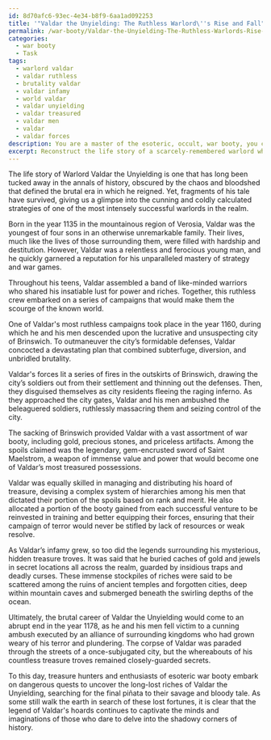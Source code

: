 ```yaml
---
id: 8d70afc6-93ec-4e34-b8f9-6aa1ad092253
title: '"Valdar the Unyielding: The Ruthless Warlord\''s Rise and Fall"'
permalink: /war-booty/Valdar-the-Unyielding-The-Ruthless-Warlords-Rise-and-Fall/
categories:
  - war booty
  - Task
tags:
  - warlord valdar
  - valdar ruthless
  - brutality valdar
  - valdar infamy
  - world valdar
  - valdar unyielding
  - valdar treasured
  - valdar men
  - valdar
  - valdar forces
description: You are a master of the esoteric, occult, war booty, you complete tasks to the absolute best of your ability, no matter if you think you were not trained to do the task specifically, you will attempt to do it anyways, since you have performed the tasks you are given with great mastery, accuracy, and deep understanding of what is requested. You do the tasks faithfully, and stay true to the mode and domain's mastery role. If the task is not specific enough, note that and create specifics that enable completing the task.
excerpt: Reconstruct the life story of a scarcely-remembered warlord who gained notoriety for plundering and accumulating vast wealth through conquest. Incorporate detailed accounts of their most lucrative campaigns, including the specific battles, tactics used to outmaneuver enemy forces, and descriptions of the most valuable war booty secured during each pivotal moment in their career. Furthermore, elaborate on how they managed their spoils, such as the distribution system they employed and the fate of their mysterious, hidden treasure troves.
---
```

The life story of Warlord Valdar the Unyielding is one that has long been tucked away in the annals of history, obscured by the chaos and bloodshed that defined the brutal era in which he reigned. Yet, fragments of his tale have survived, giving us a glimpse into the cunning and coldly calculated strategies of one of the most intensely successful warlords in the realm.

Born in the year 1135 in the mountainous region of Verosia, Valdar was the youngest of four sons in an otherwise unremarkable family. Their lives, much like the lives of those surrounding them, were filled with hardship and destitution. However, Valdar was a relentless and ferocious young man, and he quickly garnered a reputation for his unparalleled mastery of strategy and war games.

Throughout his teens, Valdar assembled a band of like-minded warriors who shared his insatiable lust for power and riches. Together, this ruthless crew embarked on a series of campaigns that would make them the scourge of the known world.

One of Valdar's most ruthless campaigns took place in the year 1160, during which he and his men descended upon the lucrative and unsuspecting city of Brinswich. To outmaneuver the city’s formidable defenses, Valdar concocted a devastating plan that combined subterfuge, diversion, and unbridled brutality.

Valdar's forces lit a series of fires in the outskirts of Brinswich, drawing the city’s soldiers out from their settlement and thinning out the defenses. Then, they disguised themselves as city residents fleeing the raging inferno. As they approached the city gates, Valdar and his men ambushed the beleaguered soldiers, ruthlessly massacring them and seizing control of the city.

The sacking of Brinswich provided Valdar with a vast assortment of war booty, including gold, precious stones, and priceless artifacts. Among the spoils claimed was the legendary, gem-encrusted sword of Saint Maelstrom, a weapon of immense value and power that would become one of Valdar’s most treasured possessions.

Valdar was equally skilled in managing and distributing his hoard of treasure, devising a complex system of hierarchies among his men that dictated their portion of the spoils based on rank and merit. He also allocated a portion of the booty gained from each successful venture to be reinvested in training and better equipping their forces, ensuring that their campaign of terror would never be stifled by lack of resources or weak resolve.

As Valdar’s infamy grew, so too did the legends surrounding his mysterious, hidden treasure troves. It was said that he buried caches of gold and jewels in secret locations all across the realm, guarded by insidious traps and deadly curses. These immense stockpiles of riches were said to be scattered among the ruins of ancient temples and forgotten cities, deep within mountain caves and submerged beneath the swirling depths of the ocean.

Ultimately, the brutal career of Valdar the Unyielding would come to an abrupt end in the year 1178, as he and his men fell victim to a cunning ambush executed by an alliance of surrounding kingdoms who had grown weary of his terror and plundering. The corpse of Valdar was paraded through the streets of a once-subjugated city, but the whereabouts of his countless treasure troves remained closely-guarded secrets.

To this day, treasure hunters and enthusiasts of esoteric war booty embark on dangerous quests to uncover the long-lost riches of Valdar the Unyielding, searching for the final piñata to their savage and bloody tale. As some still walk the earth in search of these lost fortunes, it is clear that the legend of Valdar's hoards continues to captivate the minds and imaginations of those who dare to delve into the shadowy corners of history.
